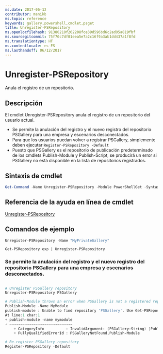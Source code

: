 ```yaml
---
ms.date: 2017-06-12
contributor: manikb
ms.topic: reference
keywords: gallery,powershell,cmdlet,psget
title: Unregister-PSRepository
ms.openlocfilehash: 91380210f262208fce39d596bd6c2ad05a819fbf
ms.sourcegitcommit: 75f70c7df01eea5e7a2c16f9a3ab1dd437a1f8fd
ms.translationtype: HT
ms.contentlocale: es-ES
ms.lasthandoff: 06/12/2017
---
```

# <a name="unregister-psrepository"></a>Unregister-PSRepository

Anula el registro de un repositorio.

## <a name="description"></a>Descripción

El cmdlet Unregister-PSRepository anula el registro de un repositorio del usuario actual.
- Se permite la anulación del registro y el nuevo registro del repositorio PSGallery para una empresa y escenarios desconectados.
- Para que los usuarios puedan volver a registrar PSGallery, simplemente deben ejecutar `Register-PSRepository -Default`
- Puesto que PSGallery es el repositorio de publicación predeterminado de los cmdlets Publish-Module y Publish-Script, se producirá un error si PSGallery no está disponible en la lista de repositorios registrados.

## <a name="cmdlet-syntax"></a>Sintaxis de cmdlet

```powershell
Get-Command -Name Unregister-PSRepository -Module PowerShellGet -Syntax
```
## <a name="cmdlet-online-help-reference"></a>Referencia de la ayuda en línea de cmdlet

[Unregister-PSRepository](http://go.microsoft.com/fwlink/?LinkID=517130)

## <a name="example-commands"></a>Comandos de ejemplo

```powershell
Unregister-PSRepository -Name "MyPrivateGallery"

Get-PSRepository exp | Unregister-PSRepository
```

### <a name="unregistration-and-re-registration-of-the-psgallery-repository-is-allowed-for-an-enterprise-and-disconnected-scenarios"></a>Se permite la anulación del registro y el nuevo registro del repositorio PSGallery para una empresa y escenarios desconectados.
```powershell

# Unregister PSGallery repository
Unregister-PSRepository PSGallery

# Publish-Module throws an error when PSGallery is not a registered repository
Publish-Module -Name MyModule
publish-module : Unable to find repository 'PSGallery'. Use Get-PSRepository to see all available repositories. Try again after specifying a valid repository name. You can use 'Register-PSRepository -Default' to register the PSGallery repository.
At line:1 char:1
+ publish-module -name mymodule
+ ~~~~~~~~~~~~~~~~~~~~~~~~~~~~~
    + CategoryInfo          : InvalidArgument: (PSGallery:String) [Publish-Module], ArgumentException
    + FullyQualifiedErrorId : PSGalleryNotFound,Publish-Module

# Re-register PSGallery repository
Register-PSRepository -Default
```

